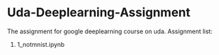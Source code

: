 # Uda-Deeplearning-Assignment
The assignment for google deeplearning course on uda.
Assignment list:
1. 1_notmnist.ipynb
